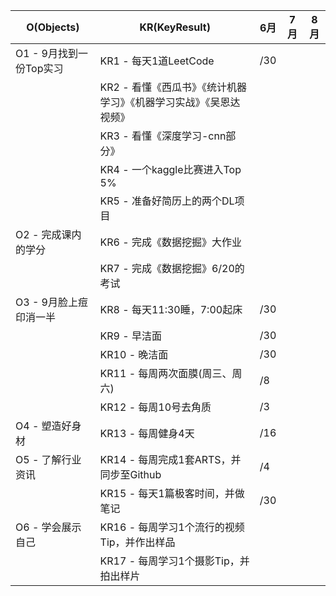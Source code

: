 





| O(Objects)              | KR(KeyResult)                                                | 6月  | 7月  | 8月  |
| ----------------------- | ------------------------------------------------------------ | ---- | ---- | ---- |
| O1 - 9月找到一份Top实习 | KR1 - 每天1道LeetCode                                        | /30  |      |      |
|                         | KR2 - 看懂《西瓜书》《统计机器学习》《机器学习实战》《吴恩达视频》 |      |      |      |
|                         | KR3 - 看懂《深度学习-cnn部分》                               |      |      |      |
|                         | KR4 - 一个kaggle比赛进入Top 5%                               |      |      |      |
|                         | KR5 - 准备好简历上的两个DL项目                               |      |      |      |
| O2 - 完成课内的学分     | KR6 - 完成《数据挖掘》大作业                                 |      |      |      |
|                         | KR7 - 完成《数据挖掘》6/20的考试                             |      |      |      |
| O3 - 9月脸上痘印消一半  | KR8 - 每天11:30睡，7:00起床                                  | /30  |      |      |
|                         | KR9 - 早洁面                                                 | /30  |      |      |
|                         | KR10 - 晚洁面                                                | /30  |      |      |
|                         | KR11 - 每周两次面膜(周三、周六)                              | /8   |      |      |
|                         | KR12 - 每周10号去角质                                        | /3   |      |      |
| O4 - 塑造好身材         | KR13 - 每周健身4天                                           | /16  |      |      |
| O5 - 了解行业资讯       | KR14 - 每周完成1套ARTS，并同步至Github                       | /4   |      |      |
|                         | KR15 - 每天1篇极客时间，并做笔记                             | /30  |      |      |
| O6 - 学会展示自己       | KR16 - 每周学习1个流行的视频Tip，并作出样品                  |      |      |      |
|                         | KR17 - 每周学习1个摄影Tip，并拍出样片                        |      |      |      |

